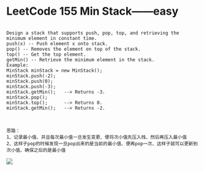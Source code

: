 # LeetCode 155 Min Stack——easy

```

Design a stack that supports push, pop, top, and retrieving the minimum element in constant time.
push(x) -- Push element x onto stack.
pop() -- Removes the element on top of the stack.
top() -- Get the top element.
getMin() -- Retrieve the minimum element in the stack.
Example:
MinStack minStack = new MinStack();
minStack.push(-2);
minStack.push(0);
minStack.push(-3);
minStack.getMin();   --> Returns -3.
minStack.pop();
minStack.top();      --> Returns 0.
minStack.getMin();   --> Returns -2.



思路：
1、记录最小值、并且每次最小值一旦发生变更、便将次小值先压入栈、然后再压入最小值
2、这样子pop的时候发现一旦pop出来的是当前的最小值、便再pop一次、这样子就可以更新到次小值、确保之后的是最小值

```

![](https://github.com/only-you/interview/blob/master/picture/155.png)
